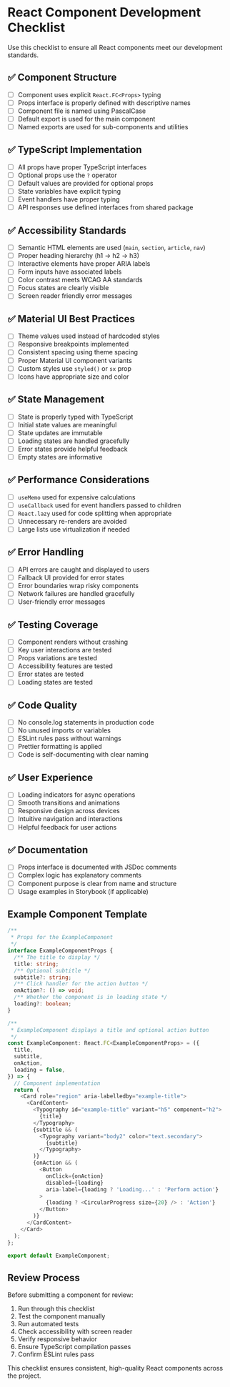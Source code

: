 # React Component Development Checklist

Use this checklist to ensure all React components meet our development standards.

## ✅ Component Structure

- [ ] Component uses explicit `React.FC<Props>` typing
- [ ] Props interface is properly defined with descriptive names
- [ ] Component file is named using PascalCase
- [ ] Default export is used for the main component
- [ ] Named exports are used for sub-components and utilities

## ✅ TypeScript Implementation

- [ ] All props have proper TypeScript interfaces
- [ ] Optional props use the `?` operator
- [ ] Default values are provided for optional props
- [ ] State variables have explicit typing
- [ ] Event handlers have proper typing
- [ ] API responses use defined interfaces from shared package

## ✅ Accessibility Standards

- [ ] Semantic HTML elements are used (`main`, `section`, `article`, `nav`)
- [ ] Proper heading hierarchy (h1 → h2 → h3)
- [ ] Interactive elements have proper ARIA labels
- [ ] Form inputs have associated labels
- [ ] Color contrast meets WCAG AA standards
- [ ] Focus states are clearly visible
- [ ] Screen reader friendly error messages

## ✅ Material UI Best Practices

- [ ] Theme values used instead of hardcoded styles
- [ ] Responsive breakpoints implemented
- [ ] Consistent spacing using theme spacing
- [ ] Proper Material UI component variants
- [ ] Custom styles use `styled()` or `sx` prop
- [ ] Icons have appropriate size and color

## ✅ State Management

- [ ] State is properly typed with TypeScript
- [ ] Initial state values are meaningful
- [ ] State updates are immutable
- [ ] Loading states are handled gracefully
- [ ] Error states provide helpful feedback
- [ ] Empty states are informative

## ✅ Performance Considerations

- [ ] `useMemo` used for expensive calculations
- [ ] `useCallback` used for event handlers passed to children
- [ ] `React.lazy` used for code splitting when appropriate
- [ ] Unnecessary re-renders are avoided
- [ ] Large lists use virtualization if needed

## ✅ Error Handling

- [ ] API errors are caught and displayed to users
- [ ] Fallback UI provided for error states
- [ ] Error boundaries wrap risky components
- [ ] Network failures are handled gracefully
- [ ] User-friendly error messages

## ✅ Testing Coverage

- [ ] Component renders without crashing
- [ ] Key user interactions are tested
- [ ] Props variations are tested
- [ ] Accessibility features are tested
- [ ] Error states are tested
- [ ] Loading states are tested

## ✅ Code Quality

- [ ] No console.log statements in production code
- [ ] No unused imports or variables
- [ ] ESLint rules pass without warnings
- [ ] Prettier formatting is applied
- [ ] Code is self-documenting with clear naming

## ✅ User Experience

- [ ] Loading indicators for async operations
- [ ] Smooth transitions and animations
- [ ] Responsive design across devices
- [ ] Intuitive navigation and interactions
- [ ] Helpful feedback for user actions

## ✅ Documentation

- [ ] Props interface is documented with JSDoc comments
- [ ] Complex logic has explanatory comments
- [ ] Component purpose is clear from name and structure
- [ ] Usage examples in Storybook (if applicable)

## Example Component Template

```typescript
/**
 * Props for the ExampleComponent
 */
interface ExampleComponentProps {
  /** The title to display */
  title: string;
  /** Optional subtitle */
  subtitle?: string;
  /** Click handler for the action button */
  onAction?: () => void;
  /** Whether the component is in loading state */
  loading?: boolean;
}

/**
 * ExampleComponent displays a title and optional action button
 */
const ExampleComponent: React.FC<ExampleComponentProps> = ({
  title,
  subtitle,
  onAction,
  loading = false,
}) => {
  // Component implementation
  return (
    <Card role="region" aria-labelledby="example-title">
      <CardContent>
        <Typography id="example-title" variant="h5" component="h2">
          {title}
        </Typography>
        {subtitle && (
          <Typography variant="body2" color="text.secondary">
            {subtitle}
          </Typography>
        )}
        {onAction && (
          <Button
            onClick={onAction}
            disabled={loading}
            aria-label={loading ? 'Loading...' : 'Perform action'}
          >
            {loading ? <CircularProgress size={20} /> : 'Action'}
          </Button>
        )}
      </CardContent>
    </Card>
  );
};

export default ExampleComponent;
```

## Review Process

Before submitting a component for review:

1. Run through this checklist
2. Test the component manually
3. Run automated tests
4. Check accessibility with screen reader
5. Verify responsive behavior
6. Ensure TypeScript compilation passes
7. Confirm ESLint rules pass

This checklist ensures consistent, high-quality React components across the project.
